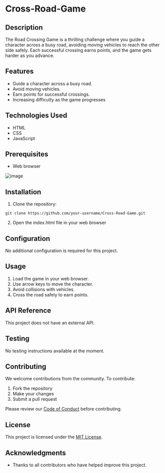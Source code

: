 # Cross-Road-Game

## Description
The Road Crossing Game is a thrilling challenge where you guide a character across a busy road, avoiding moving vehicles to reach the other side safely. Each successful crossing earns points, and the game gets harder as you advance.

## Features
- Guide a character across a busy road.
- Avoid moving vehicles.
- Earn points for successful crossings.
- Increasing difficulty as the game progresses

## Technologies Used

- HTML
- CSS
- JavaScript

## Prerequisites

- Web browser

![image](https://github.com/user-attachments/assets/5051141f-dea6-4634-a29b-0df8c4bdf334)

## Installation

1. Clone the repository:
```
git clone https://github.com/your-username/Cross-Road-Game.git
```
2. Open the index.html file in your web browser

## Configuration
No additional configuration is required for this project.

## Usage
1. Load the game in your web browser.
2. Use arrow keys to move the character.
3. Avoid collisions with vehicles.
4. Cross the road safely to earn points.

## API Reference
This project does not have an external API.

## Testing
No testing instructions available at the moment.

## Contributing
We welcome contributions from the community. To contribute:
1. Fork the repository
2. Make your changes
3. Submit a pull request

Please review our [Code of Conduct](CODE_OF_CONDUCT.md) before contributing.

## License
This project is licensed under the [MIT License](LICENSE).

## Acknowledgments
- Thanks to all contributors who have helped improve this project.

